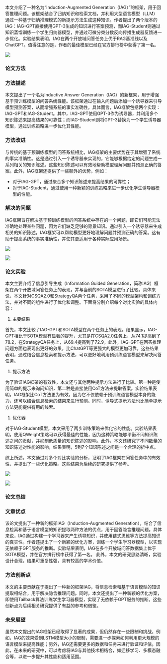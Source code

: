 本文介绍了一种名为“Induction-Augmented Generation（IAG）”的框架，用于回答推理问题。该框架结合了归纳知识和检索文档，并利用大型语言模型（LLM）通过一种基于归纳推理模式的新提示方法生成这种知识。作者提出了两个版本的IAG：IAG-GPT直接使用GPT-3生成的知识进行答案预测，而IAG-Student则通过知识蒸馏训练一个学生归纳器模型，并通过可微分束分数反向传播生成器反馈进一步优化。实验结果表明，IAG在两个开放域问答任务上优于RAG基准线以及ChatGPT。值得注意的是，作者的最佳模型已经在官方排行榜中获得了第一名。

![](https://cdn.nlark.com/yuque/0/2023/png/406504/1702123099970-700a0575-6d73-49dd-a0de-0f8bb3534342.png)



### 论文方法
### 方法描述
本文提出了一个名为Inductive Answer Generation（IAG）的新框架，用于增强基于预训练模型的问答系统性能。该框架通过在输入问题后添加一个诱导器来引导模型预测答案，从而增强系统的事实准确性。具体而言，IAG框架包括两个实现：IAG-GPT和IAG-Student。其中，IAG-GPT使用GPT-3作为诱导器，并利用多个知识陈述来提高结果的可靠性；而IAG-Student则将GPT-3替换为一个学生诱导器模型，通过训练策略进一步优化其性能。

### 方法改进
与传统的基于预训练模型的问答系统相比，IAG框架的主要优势在于其增强了系统的事实准确性。这是通过引入一个诱导器来实现的，它能够根据给定的问题生成一系列相关的知识陈述。这些知识陈述可以有效地帮助模型理解问题并预测正确的答案。此外，IAG框架还提供了一些额外的优势，例如：

+ 对于IAG-GPT，通过聚合多个知识陈述来提高结果的可靠性；
+ 对于IAG-Student，通过使用一种新颖的训练策略来进一步优化学生诱导器模型的性能。

### 解决的问题
IAG框架旨在解决基于预训练模型的问答系统中存在的一个问题，即它们可能无法准确地处理某些问题，因为它们缺乏足够的背景知识。通过引入一个诱导器来生成相关的知识陈述，IAG框架可以帮助模型更好地理解问题并预测正确的答案。这有助于提高系统的事实准确性，并使其更适用于各种实际应用场景。

![](https://cdn.nlark.com/yuque/0/2023/png/406504/1702123108316-3b1590a8-490c-4095-97d4-8e8e61076930.png)

![](https://cdn.nlark.com/yuque/0/2023/png/406504/1702123108299-063a7eb1-d18d-412e-bdfd-dbf1ab235f64.png)



### 论文实验
本文主要介绍了信息引导生成（Information Guided Generation，简称IAG）框架在两个开放域问答任务上的表现，并与当前的SOTA模型进行了比较。具体来说，本文针对CSQA2.0和StrategyQA两个任务，采用了不同的模型架构和训练方法，并对不同的组件进行了优化和调整。下面将分别介绍每个对比实验的具体内容：

1. 主要结果

首先，本文比较了IAG-GPT和SOTA模型在两个任务上的表现。结果显示，IAG-GPT相比于SOTA模型有显著的提升，尤其是在CSQA2.0任务上，从74.1提高到了78.2，在StrategyQA任务上，从69.4提高到了72.9。此外，IAG-GPT在回答推理问题方面也表现出更好的效果，比ChatGPT等更强大的模型更加可靠。这些结果表明，通过结合信息检索和提示方法，可以更好地利用预训练语言模型来解决问答任务。

1. 提示方法

为了验证IAG框架的有效性，本文还与其他两种提示方法进行了比较。第一种是使用简单的提示来询问知识，第二种是直接使用CoT方法来提取答案。实验结果表明，IAG框架比CoT方法更为有效，因为它不仅依赖于预训练语言模型本身的能力，还可以结合信息检索的结果来进行预测。同时，诱导式提示方法也比简单提示方法更能提供有用的线索。

1. 优化器

对于IAG-Student模型，本文采用了两步训练策略来优化它的性能。实验结果表明，使用QWeight策略可以获得最佳的性能，因为这种策略能够平衡不同知识陈述之间的贡献，并抑制低质量的知识陈述的影响。此外，本文还研究了不同数量的知识陈述对性能的影响，结果表明，5到7个知识陈述之间是一个合理的折中点。

综上所述，本文通过对多个对比实验的分析，证明了IAG框架在问答任务中的有效性，并提出了一些优化策略。这些结果为后续的研究提供了参考。

![](https://cdn.nlark.com/yuque/0/2023/png/406504/1702123116590-617935e9-d956-49e3-a18e-b6a97fb541fa.png)

![](https://cdn.nlark.com/yuque/0/2023/png/406504/1702123116675-ae1765e1-0c9e-4a8a-a77b-7b95e2c9f882.png)





### 论文总结
### 文章优点
该论文提出了一种新的框架IAG（Induction-Augmented Generation），结合了信息检索和基于语言模型的知识提取两种方法的优点，用于回答隐含推理问题。具体来说，IAG通过构建一个学习器来产生诱导知识，并使用链式思维等方法提高知识的真实性。作者还提出了一个新颖的优化方案，训练一个学生学习器模型，以实现无依赖于GPT服务的推断。实验结果表明，IAG在多个开放域问答数据集上优于SOTA模型，并在官方排行榜中获得了第一名。 此外，本文的研究思路清晰，实验设计合理，结果可重复性强，具有较高的学术价值。

### 方法创新点
本文的主要贡献在于提出了一种新的框架IAG，将信息检索和基于语言模型的知识提取相结合，用于解决隐含推理问题。同时，本文还提出了一种新颖的优化方案，即使用Tailback算法训练学生学习器模型，实现了无依赖于GPT服务的推断。这些创新点为后续相关研究提供了有益的参考和借鉴。

### 未来展望
虽然本文提出的IAG框架已经取得了显著的成果，但仍然存在一些限制和挑战。例如，IAG的效果受到LSTM模型大小的限制，需要进一步探索如何利用更大规模的语言模型来提高性能；另外，IAG还需要更多的数据和任务来进行验证和评估。因此，在未来的研究中，可以考虑将IAG与其他技术相结合，如迁移学习、多模态融合等，以进一步提升其性能和适用范围。

